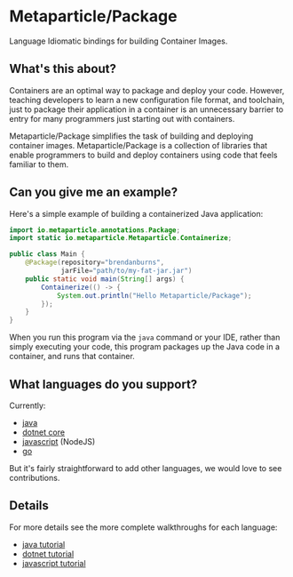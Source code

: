 # Metaparticle/Package

Language Idiomatic bindings for building Container Images.

## What's this about?
Containers are an optimal way to package and deploy your code. However, teaching developers to learn a new
configuration file format, and toolchain, just to package their application in a container is an
unnecessary barrier to entry for many programmers just starting out with containers.

Metaparticle/Package simplifies the task of building and deploying container images. Metaparticle/Package is
a collection of libraries that enable programmers to build and deploy containers using code that feels
familiar to them.

## Can you give me an example?
Here's a simple example of building a containerized Java application:

```Java
import io.metaparticle.annotations.Package;
import static io.metaparticle.Metaparticle.Containerize;

public class Main {
    @Package(repository="brendanburns",
             jarFile="path/to/my-fat-jar.jar")
    public static void main(String[] args) {
        Containerize(() -> {
            System.out.println("Hello Metaparticle/Package");
        });
    }
}
```

When you run this program via the `java` command or your IDE, rather than simply executing your code, this program
packages up the Java code in a container, and runs that container.

## What languages do you support?
Currently:
   * [java](java)
   * [dotnet core](dotnet)
   * [javascript](javascript) (NodeJS)
   * [go](go)

But it's fairly straightforward to add other languages, we would love to see contributions.

## Details

For more details see the more complete walkthroughs for each language:
   * [java tutorial](java/tutorial.md)
   * [dotnet tutorial](dotnet/tutorial.md)
   * [javascript tutorial](javascript/tutorial.md)

